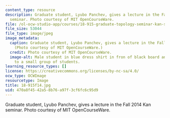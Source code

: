 ```yaml
---
content_type: resource
description: Graduate student, Lyubo Panchev, gives a lecture in the Fall 2014 Kan
  seminar. Photo courtesy of MIT OpenCourseWare.
file: /ol-ocw-studio-app/courses/18-915-graduate-topology-seminar-kan-seminar-fall-2014/470a8f4542a58b76a97f3cf6fc6c95d9_18-915f14.jpg
file_size: 53044
file_type: image/jpeg
image_metadata:
  caption: Graduate student, Lyubo Panchev, gives a lecture in the Fall 2014 Kan seminar.
    (Photo courtesy of MIT OpenCourseWare.)
  credit: Photo courtesy of MIT OpenCourseWare.
  image-alt: Male student in blue dress shirt in fron of black board and speaking
    to a small group of students.
learning_resource_types: []
license: https://creativecommons.org/licenses/by-nc-sa/4.0/
ocw_type: OCWImage
resourcetype: Image
title: 18-915f14.jpg
uid: 470a8f45-42a5-8b76-a97f-3cf6fc6c95d9
---
```

Graduate student, Lyubo Panchev, gives a lecture in the Fall 2014 Kan seminar. Photo courtesy of MIT OpenCourseWare.